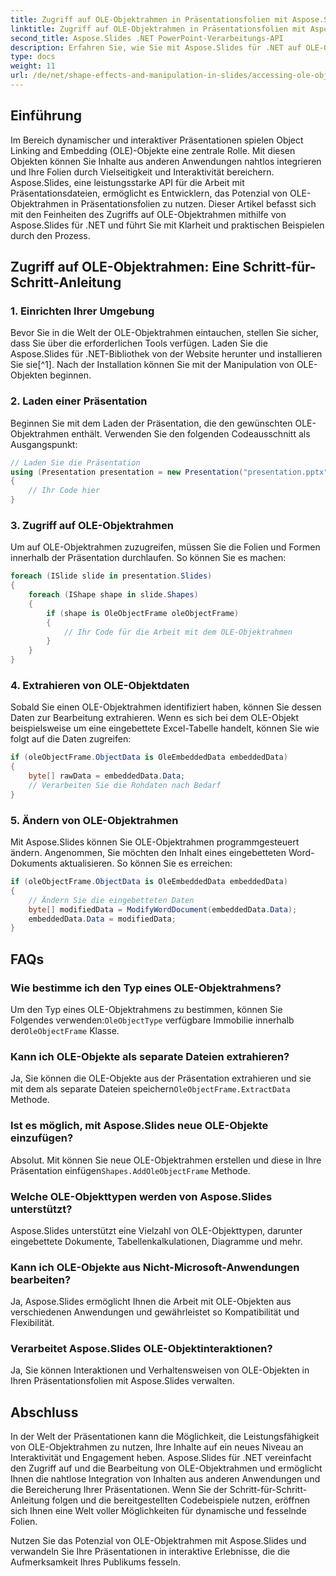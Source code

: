 ```yaml
---
title: Zugriff auf OLE-Objektrahmen in Präsentationsfolien mit Aspose.Slides
linktitle: Zugriff auf OLE-Objektrahmen in Präsentationsfolien mit Aspose.Slides
second_title: Aspose.Slides .NET PowerPoint-Verarbeitungs-API
description: Erfahren Sie, wie Sie mit Aspose.Slides für .NET auf OLE-Objektrahmen in Präsentationsfolien zugreifen und diese bearbeiten. Erweitern Sie Ihre Folienverarbeitungsfähigkeiten mit Schritt-für-Schritt-Anleitungen und praktischen Codebeispielen.
type: docs
weight: 11
url: /de/net/shape-effects-and-manipulation-in-slides/accessing-ole-object-frames/
---
```


## Einführung

Im Bereich dynamischer und interaktiver Präsentationen spielen Object Linking and Embedding (OLE)-Objekte eine zentrale Rolle. Mit diesen Objekten können Sie Inhalte aus anderen Anwendungen nahtlos integrieren und Ihre Folien durch Vielseitigkeit und Interaktivität bereichern. Aspose.Slides, eine leistungsstarke API für die Arbeit mit Präsentationsdateien, ermöglicht es Entwicklern, das Potenzial von OLE-Objektrahmen in Präsentationsfolien zu nutzen. Dieser Artikel befasst sich mit den Feinheiten des Zugriffs auf OLE-Objektrahmen mithilfe von Aspose.Slides für .NET und führt Sie mit Klarheit und praktischen Beispielen durch den Prozess.

## Zugriff auf OLE-Objektrahmen: Eine Schritt-für-Schritt-Anleitung

### 1. Einrichten Ihrer Umgebung

Bevor Sie in die Welt der OLE-Objektrahmen eintauchen, stellen Sie sicher, dass Sie über die erforderlichen Tools verfügen. Laden Sie die Aspose.Slides für .NET-Bibliothek von der Website herunter und installieren Sie sie[^1]. Nach der Installation können Sie mit der Manipulation von OLE-Objekten beginnen.

### 2. Laden einer Präsentation

Beginnen Sie mit dem Laden der Präsentation, die den gewünschten OLE-Objektrahmen enthält. Verwenden Sie den folgenden Codeausschnitt als Ausgangspunkt:

```csharp
// Laden Sie die Präsentation
using (Presentation presentation = new Presentation("presentation.pptx"))
{
    // Ihr Code hier
}
```

### 3. Zugriff auf OLE-Objektrahmen

Um auf OLE-Objektrahmen zuzugreifen, müssen Sie die Folien und Formen innerhalb der Präsentation durchlaufen. So können Sie es machen:

```csharp
foreach (ISlide slide in presentation.Slides)
{
    foreach (IShape shape in slide.Shapes)
    {
        if (shape is OleObjectFrame oleObjectFrame)
        {
            // Ihr Code für die Arbeit mit dem OLE-Objektrahmen
        }
    }
}
```

### 4. Extrahieren von OLE-Objektdaten

Sobald Sie einen OLE-Objektrahmen identifiziert haben, können Sie dessen Daten zur Bearbeitung extrahieren. Wenn es sich bei dem OLE-Objekt beispielsweise um eine eingebettete Excel-Tabelle handelt, können Sie wie folgt auf die Daten zugreifen:

```csharp
if (oleObjectFrame.ObjectData is OleEmbeddedData embeddedData)
{
    byte[] rawData = embeddedData.Data;
    // Verarbeiten Sie die Rohdaten nach Bedarf
}
```

### 5. Ändern von OLE-Objektrahmen

Mit Aspose.Slides können Sie OLE-Objektrahmen programmgesteuert ändern. Angenommen, Sie möchten den Inhalt eines eingebetteten Word-Dokuments aktualisieren. So können Sie es erreichen:

```csharp
if (oleObjectFrame.ObjectData is OleEmbeddedData embeddedData)
{
    // Ändern Sie die eingebetteten Daten
    byte[] modifiedData = ModifyWordDocument(embeddedData.Data);
    embeddedData.Data = modifiedData;
}
```

## FAQs

### Wie bestimme ich den Typ eines OLE-Objektrahmens?

 Um den Typ eines OLE-Objektrahmens zu bestimmen, können Sie Folgendes verwenden:`OleObjectType` verfügbare Immobilie innerhalb der`OleObjectFrame` Klasse.

### Kann ich OLE-Objekte als separate Dateien extrahieren?

 Ja, Sie können die OLE-Objekte aus der Präsentation extrahieren und sie mit dem als separate Dateien speichern`OleObjectFrame.ExtractData` Methode.

### Ist es möglich, mit Aspose.Slides neue OLE-Objekte einzufügen?

 Absolut. Mit können Sie neue OLE-Objektrahmen erstellen und diese in Ihre Präsentation einfügen`Shapes.AddOleObjectFrame` Methode.

### Welche OLE-Objekttypen werden von Aspose.Slides unterstützt?

Aspose.Slides unterstützt eine Vielzahl von OLE-Objekttypen, darunter eingebettete Dokumente, Tabellenkalkulationen, Diagramme und mehr.

### Kann ich OLE-Objekte aus Nicht-Microsoft-Anwendungen bearbeiten?

Ja, Aspose.Slides ermöglicht Ihnen die Arbeit mit OLE-Objekten aus verschiedenen Anwendungen und gewährleistet so Kompatibilität und Flexibilität.

### Verarbeitet Aspose.Slides OLE-Objektinteraktionen?

Ja, Sie können Interaktionen und Verhaltensweisen von OLE-Objekten in Ihren Präsentationsfolien mit Aspose.Slides verwalten.

## Abschluss

In der Welt der Präsentationen kann die Möglichkeit, die Leistungsfähigkeit von OLE-Objektrahmen zu nutzen, Ihre Inhalte auf ein neues Niveau an Interaktivität und Engagement heben. Aspose.Slides für .NET vereinfacht den Zugriff auf und die Bearbeitung von OLE-Objektrahmen und ermöglicht Ihnen die nahtlose Integration von Inhalten aus anderen Anwendungen und die Bereicherung Ihrer Präsentationen. Wenn Sie der Schritt-für-Schritt-Anleitung folgen und die bereitgestellten Codebeispiele nutzen, eröffnen sich Ihnen eine Welt voller Möglichkeiten für dynamische und fesselnde Folien.

Nutzen Sie das Potenzial von OLE-Objektrahmen mit Aspose.Slides und verwandeln Sie Ihre Präsentationen in interaktive Erlebnisse, die die Aufmerksamkeit Ihres Publikums fesseln.